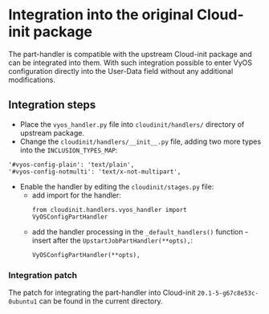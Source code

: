 
# Integration into the original Cloud-init package

The part-handler is compatible with the upstream Cloud-init package and can be integrated into them. With such integration possible to enter VyOS configuration directly into the User-Data field without any additional modifications.

## Integration steps

 - Place the `vyos_handler.py` file into `cloudinit/handlers/` directory of upstream package.
 - Change the `cloudinit/handlers/__init__.py` file, adding two more types into the `INCLUSION_TYPES_MAP`:
 ```
 '#vyos-config-plain': 'text/plain',
 '#vyos-config-notmulti': 'text/x-not-multipart',
 ```
 - Enable the handler by editing the `cloudinit/stages.py` file:
   - add import for the handler:
     ```
     from cloudinit.handlers.vyos_handler import VyOSConfigPartHandler
     ```
   - add the handler processing in the `_default_handlers()` function - insert after the `UpstartJobPartHandler(**opts),`:
     ```
     VyOSConfigPartHandler(**opts),
     ```

### Integration patch

The patch for integrating the part-handler into Cloud-init `20.1-5-g67c8e53c-0ubuntu1` can be found in the current directory.